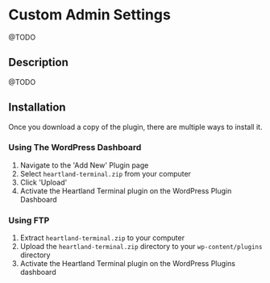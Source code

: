 # Custom Admin Settings

@TODO

## Description

@TODO

## Installation

Once you download a copy of the plugin, there are multiple ways to install it.

### Using The WordPress Dashboard

1. Navigate to the 'Add New' Plugin page
2. Select `heartland-terminal.zip` from your computer
3. Click 'Upload'
4. Activate the Heartland Terminal plugin on the WordPress Plugin Dashboard

### Using FTP

1. Extract `heartland-terminal.zip` to your computer
2. Upload the `heartland-terminal.zip` directory to your `wp-content/plugins`
   directory
3. Activate the Heartland Terminal plugin on the WordPress Plugins dashboard
